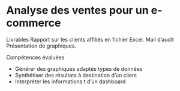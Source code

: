 # Analyse des ventes pour un e-commerce
Livrables
Rapport sur les clients affiliés en fichier Excel.
Mail d’audit 
Présentation de graphiques.	

Compétences évaluées
- Générer des graphiques adaptés types de données
- Synthétiser des résultats à destination d’un client
- Interpréter les informations t d’un dashboard
